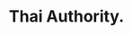 ---
layout: project
title: Thai Authority.
deliverables: Art Direction, Logo & Corporate Identity, Website Design, ROI, Signage Design, Illustrations
description: Working directly with the client and suppliers, I lead the creative process from concept to implementation. My goal was to create a unique concept and a vibrant brand for the restaurant. The process included concept, logo and identity through outlet designs, packaging, promotional materials and digital presence.
about: The Thai Authority is an authentic Thai restaurant located at the most prestigious locations in town serving made-to-order cuisine under the careful eye of Thai Executive Chefs.
images: thai_
---